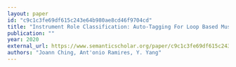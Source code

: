 ```yaml
---
layout: paper
id: "c9c1c3fe69df615c243e64b980ae8cd46f9704cd"
title: "Instrument Role Classification: Auto-Tagging For Loop Based Music"
publication: ""
year: 2020
external_url: https://www.semanticscholar.org/paper/c9c1c3fe69df615c243e64b980ae8cd46f9704cd
authors: "Joann Ching, Ant'onio Ramires, Y. Yang"
---
```

